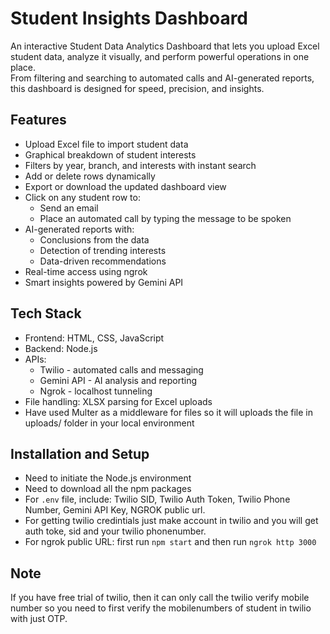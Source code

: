 # Student Insights Dashboard

An interactive Student Data Analytics Dashboard that lets you upload Excel student data, analyze it visually, and perform powerful operations in one place.  
From filtering and searching to automated calls and AI-generated reports, this dashboard is designed for speed, precision, and insights.

## Features

- Upload Excel file to import student data
- Graphical breakdown of student interests
- Filters by year, branch, and interests with instant search
- Add or delete rows dynamically
- Export or download the updated dashboard view
- Click on any student row to:
  - Send an email
  - Place an automated call by typing the message to be spoken
- AI-generated reports with:
  - Conclusions from the data
  - Detection of trending interests
  - Data-driven recommendations
- Real-time access using ngrok
- Smart insights powered by Gemini API

## Tech Stack

- Frontend: HTML, CSS, JavaScript
- Backend: Node.js
- APIs:
  - Twilio - automated calls and messaging
  - Gemini API - AI analysis and reporting
  - Ngrok - localhost tunneling
- File handling: XLSX parsing for Excel uploads
- Have used Multer as a middleware for files so it will uploads the file in uploads/ folder in your local environment

## Installation and Setup

- Need to initiate the Node.js environment  
- Need to download all the npm packages  
- For `.env` file, include: Twilio SID, Twilio Auth Token, Twilio Phone Number, Gemini API Key, NGROK public url.
- For getting twilio credintials just make account in twilio and you will get auth toke, sid and your twilio phonenumber.
- For ngrok public URL: first run `npm start` and then run `ngrok http 3000`

## Note
If you have free trial of twilio, then it can only call the twilio verify mobile number so you need to first verify the mobilenumbers of student in twilio with just OTP.

